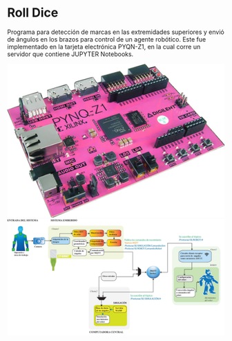 # Roll Dice
Programa para detección de marcas en las extremidades superiores y envió de ángulos en los brazos para control de un agente robótico. Este fue implementado en la tarjeta electrónica PYQN-Z1, en la cual corre un servidor que contiene JUPYTER Notebooks.

<img src="tarjeta_pynq_z1-eps-converted-to.jpg" alt="PYNQ" title="PYNQ">
<img src="arquitectura_desglozada_sistema2-eps-converted-to.jpg" alt="Diagrama" title="Diagrama">

